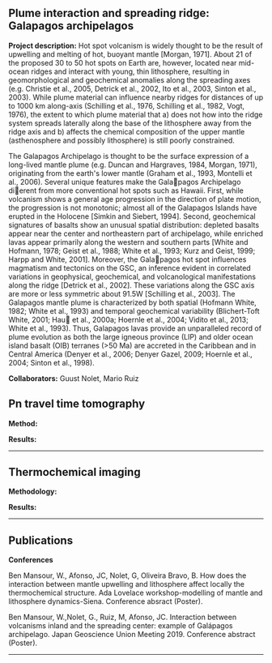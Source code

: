 ## Plume interaction and spreading ridge: Galapagos archipelagos

**Project description:** Hot spot volcanism is widely thought to be the result of upwelling and melting of hot, buoyant mantle [Morgan, 1971]. About 21 of the proposed 30 to 50 hot spots on Earth are, however, located near mid-ocean ridges and interact with young, thin lithosphere, resulting in geomorphological and geochemical anomalies along the spreading axes (e.g. Christie et al., 2005, Detrick et al., 2002, Ito et al., 2003, Sinton et al., 2003). While plume material can influence nearby ridges for distances of up to 1000 km along-axis (Schilling et al., 1976, Schilling et al., 1982, Vogt, 1976), the extent to which plume material that a) does not how into the ridge system spreads laterally along the base of the lithosphere away from the ridge axis and b) affects the chemical composition of the upper mantle (asthenosphere and possibly lithosphere) is still poorly constrained.

The Galapagos Archipelago is thought to be the surface expression of a long-lived mantle plume (e.g. Duncan and Hargraves, 1984, Morgan, 1971), originating from the earth's lower mantle (Graham et al., 1993, Montelli et al., 2006). Several unique features make the Galapagos Archipelago dierent from more conventional hot spots such as Hawaii. First, while volcanism shows a general age progression in the direction of plate motion, the progression is not monotonic; almost all of the Galapagos Islands have erupted in the Holocene [Simkin and Siebert, 1994]. Second, geochemical signatures of basalts show an unusual spatial distribution: depleted basalts appear near the center and northeastern part of archipelago, while enriched lavas appear primarily along the western and southern parts [White and Hofmann, 1978; Geist et al., 1988; White et al., 1993; Kurz and Geist, 1999; Harpp and White, 2001]. Moreover, the Galapagos hot spot influences magmatism and tectonics on the GSC, an inference evident in correlated variations in geophysical, geochemical, and volcanological manifestations along the ridge [Detrick et al., 2002]. These variations along the GSC axis are more or less symmetric about 91.5W [Schilling et al., 2003]. The Galapagos mantle plume is characterized by both spatial (Hofmann White, 1982; White et al., 1993) and temporal geochemical variability (Blichert-Toft White, 2001; Hau et al., 2000a; Hoernle et al., 2004; Vidito et al., 2013; White et al., 1993). Thus, Galapagos lavas provide an unparalleled record of plume evolution as both the large igneous province (LIP) and older ocean island basalt (OIB) terranes (>50 Ma) are accreted in the Caribbean and in Central America (Denyer et al., 2006; Denyer Gazel, 2009; Hoernle et al., 2004; Sinton et al., 1998).

**Collaborators:** Guust Nolet, Mario Ruiz

## Pn travel time tomography

**Method:**

**Results:**

---

## Thermochemical imaging

**Methodology:**

**Results:**

---

## Publications


**Conferences**

Ben Mansour, W., Afonso, JC, Nolet, G, Oliveira Bravo, B. How does the interaction between mantle upwelling and lithosphere affect locally the thermochemical structure. Ada Lovelace workshop-modelling of mantle and lithosphere dynamics-Siena. Conference absract (Poster).

Ben Mansour, W.,Nolet, G., Ruiz, M, Afonso, JC. Interaction between volcanisms inland and the spreading center: example of Galápagos archipelago. Japan Geoscience Union Meeting 2019. Conference abstract (Poster).



---
